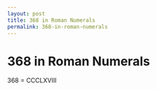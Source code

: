 ```yaml
---
layout: post
title: 368 in Roman Numerals
permalink: 368-in-roman-numerals
---
```


# 368 in Roman Numerals

368 = CCCLXVIII
